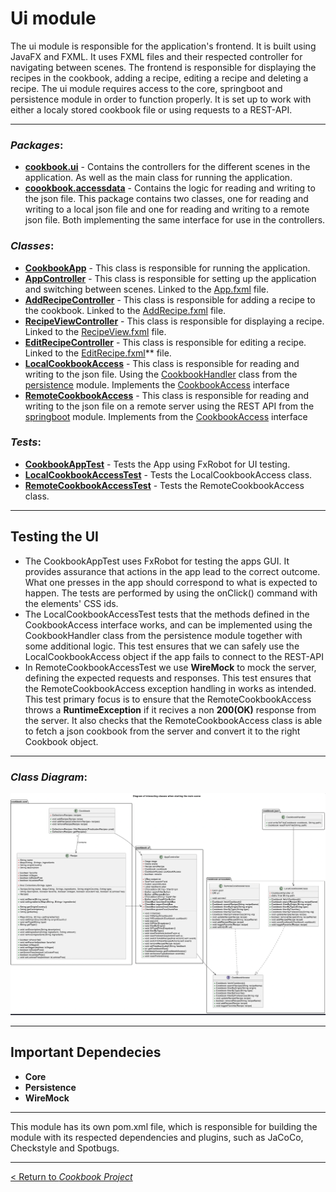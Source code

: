# __Ui module__

The ui module is responsible for the application's frontend. It is built using JavaFX and FXML. It uses FXML files and their respected controller for navigating between scenes. The frontend is responsible for displaying the recipes in the cookbook, adding a recipe, editing a recipe and deleting a recipe. The ui module requires access to the core, springboot and persistence module in order to function properly. It is set up to work with either a localy stored cookbook file or using requests to a REST-API.

---
### _**Packages**_:
* **[cookbook.ui](/cookbook-project/ui/src/main/java/cookbook/ui/)** - Contains the controllers for the different scenes in the application. As well as the main class for running the application.
* **[coookbook.accessdata](/cookbook-project/ui/src/main/java/cookbook/ui/)** - Contains the logic for reading and writing to the json file. This package contains two classes, one for reading and writing to a local json file and one for reading and writing to a remote json file. Both implementing the same interface for use in the controllers.

### _**Classes**_:
* **[CookbookApp](/cookbook-project/ui/src/main/java/cookbook/ui/CookbookApp.java)** - This class is responsible for running the application.
* **[AppController](/cookbook-project/ui/src/main/java/cookbook/ui/AppContoller.java)** - This class is responsible for setting up the application and switching between scenes. Linked to the [App.fxml](/cookbook-project/ui/src/main/resources/App.fxml) file.
* **[AddRecipeController](/cookbook-project/ui/src/main/java/cookbook/ui/AddRecipeContoller.java)** - This class is responsible for adding a recipe to the cookbook. Linked to the [AddRecipe.fxml](/cookbook-project/ui/src/main/resources/AddRecipe.fxml) file.
* **[RecipeViewController](/cookbook-project/ui/src/main/java/cookbook/ui/RecipeViewContoller.java)** - This class is responsible for displaying a recipe. Linked to the [RecipeView.fxml](/cookbook-project/ui/src/main/resources/RecipeView.fxml) file.
* **[EditRecipeController](/cookbook-project/ui/src/main/java/cookbook/ui/EditRecipeContoller.java)** - This class is responsible for editing a recipe. Linked to the [EditRecipe.fxml](/cookbook-project/ui/src/main/resources/EditRecipe.fxml)** file.
* **[LocalCookbookAccess](/cookbook-project/ui/src/main/java/cookbook/ui/LocalCookbookAccess.java)** - This class is responsible for reading and writing to the json file. Using the [CookbookHandler](/cookbook-project/persistence/src/main/java/cookbook/json/CookbookHandler.java) class from the [persistence](/cookbook-project/persistence/readme.md) module. Implements the [CookbookAccess](/cookbook-project/ui/src/main/java/cookbook/accessdata/CookbookAccess.java) interface 
* **[RemoteCookbookAccess](/cookbook-project/ui/src/main/java/cookbook/ui/RemoteCookbookAccess.java)** - This class is responsible for reading and writing to the json file on a remote server using the REST API from the [springboot](/cookbook-project/springboot/readme.md) module. Implements from the [CookbookAccess](/cookbook-project/ui/src/main/java/cookbook/accessdata/CookbookAccess.java) interface 


### _**Tests**_:  
* **[CookbookAppTest](/gr2322/cookbook-project/ui/src/test/java/cookbook/ui/CookbookAppTest.java)** - Tests the App using FxRobot for UI testing.
* **[LocalCookbookAccessTest](/gr2322/cookbook-project/ui/src/test/java/cookbook/ui/LocalCookbookAccessTes.java)** - Tests the LocalCookbookAccess class. 
* **[RemoteCookbookAccessTest](/gr2322/cookbook-project/ui/src/test/java/cookbook/ui/RemoteCookBookAccessTest.java)** - Tests the RemoteCookbookAccess class.

---
## **Testing the UI**
* The CookbookAppTest uses FxRobot for testing the apps GUI. It provides assurance that actions in the app lead to the correct outcome. What one presses in the app should correspond to what is expected to happen. The tests are performed by using the onClick() command with the elements' CSS ids.  
* The LocalCookbookAccessTest tests that the methods defined in the CookbookAccess interface works, and can be implemented using the CookbookHandler class from the persistence module together with some additional logic. This test ensures that we can safely use the LocalCookbookAccess object if the app fails to connect to the REST-API
* In RemoteCookbookAccessTest we use **WireMock** to mock the server, defining the expected requests and responses. This test ensures that the RemoteCookbookAccess exception handling in works as intended. This test primary focus is to ensure that the RemoteCookbookAccess throws a **RuntimeException** if it recives a non **200(OK)** response from the server. It also checks that the RemoteCookbookAccess class is able to fetch a json cookbook from the server and convert it to the right Cookbook object.

---

### _**Class Diagram**_:
![Class Diagram](../../docs/release3/diagrams/resources/classDiagram.png)

---
## Important Dependecies
* __Core__
* __Persistence__
* __WireMock__

---

This module has its own pom.xml file, which is responsible for building the module with its respected dependencies and plugins, such as JaCoCo, Checkstyle and Spotbugs.

---
[< Return to _Cookbook Project_](/cookbook-project/readme.md)